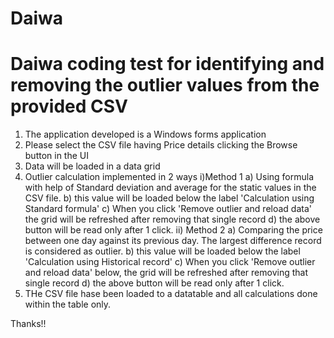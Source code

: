 # Daiwa
Daiwa coding test for identifying and removing the outlier values from the provided CSV
===============================================================================

1. The application developed is a Windows forms application
2. Please select the CSV file having Price details clicking the Browse button in the UI
3. Data will be loaded in a data grid
4. Outlier calculation implemented in 2 ways
	i)Method 1
		a) Using formula with help of Standard deviation and average for the static values in the CSV file.
		b) this value will be loaded below the label 'Calculation using Standard formula'
		c) When you click 'Remove outlier and reload data' the grid will be refreshed after removing that single record
		d) the above button will be read only after 1 click.
	ii) Method 2
		a) Comparing the price between one day against its previous day. The largest difference record is considered as outlier.
		b) this value will be loaded below the label 'Calculation using Historical record'
		c) When you click 'Remove outlier and reload data' below, the grid will be refreshed after removing that single record
		d) the above button will be read only after 1 click.
5.  THe CSV file hase been loaded to a datatable and all calculations done within the table only.

Thanks!!